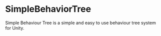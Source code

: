 # SimpleBehaviorTree
 Simple Behaviour Tree is a simple and easy to use behaviour tree system for Unity.
